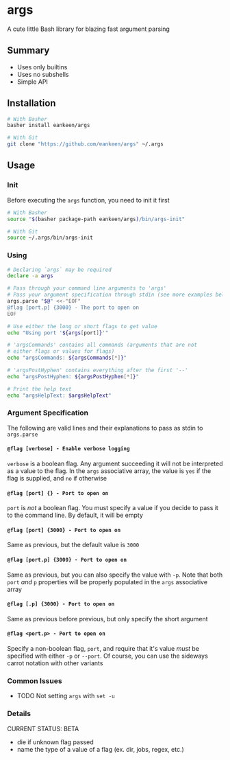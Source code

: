 # args

A cute little Bash library for blazing fast argument parsing

## Summary

- Uses only builtins
- Uses no subshells
- Simple API

## Installation

```sh
# With Basher
basher install eankeen/args

# With Git
git clone "https://github.com/eankeen/args" ~/.args
```

## Usage

### Init

Before executing the `args` function, you need to init it first

```sh
# With Basher
source "$(basher package-path eankeen/args)/bin/args-init"

# With Git
source ~/.args/bin/args-init
```

### Using

```bash
# Declaring `args` may be required
declare -a args

# Pass through your command line arguments to 'args'
# Pass your argument specification through stdin (see more examples below)
args.parse "$@" <<-"EOF"
@flag [port.p] {3000} - The port to open on
EOF

# Use either the long or short flags to get value
echo "Using port '${args[port]}'"

# 'argsCommands' contains all commands (arguments that are not
# either flags or values for flags)
echo "argsCommands: ${argsCommands[*]}"

# 'argsPostHyphen' contains everything after the first '--'
echo "argsPostHyphen: ${argsPostHyphen[*]}"

# Print the help text
echo "argsHelpText: $argsHelpText"
```

### Argument Specification

The following are valid lines and their explanations to pass as stdin to `args.parse`

#### `@flag [verbose] - Enable verbose logging`

`verbose` is a boolean flag. Any argument succeeding it will not be interpreted as a value to the flag. In the `args` associative array, the value is `yes` if the flag is supplied, and `no` if otherwise

#### `@flag [port] {} - Port to open on`

`port` is _not_ a boolean flag. You must specify a value if you decide to pass it to the command line. By default, it will be empty

#### `@flag [port] {3000} - Port to open on`

Same as previous, but the default value is `3000`

#### `@flag [port.p] {3000} - Port to open on`

Same as previous, but you can also specify the value with `-p`. Note that both `port` _and_ `p` properties will be properly populated in the `args` associative array

#### `@flag [.p] {3000} - Port to open on`

Same as previous before previous, but only specify the short argument

#### `@flag <port.p> - Port to open on`

Specify a non-boolean flag, `port`, and require that it's value _must_ be specified with either `-p` or `--port`. Of course, you can use the sideways carrot notation with other variants

### Common Issues

- TODO
Not setting `args` with `set -u`

### Details

CURRENT STATUS: BETA

- die if unknown flag passed
- name the type of a value of a flag (ex. dir, jobs, regex, etc.)
